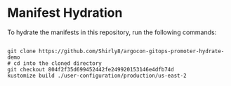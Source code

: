 
# Manifest Hydration

To hydrate the manifests in this repository, run the following commands:

```shell

git clone https://github.com/Shirly8/argocon-gitops-promoter-hydrate-demo
# cd into the cloned directory
git checkout 804f2f35d699452442fe249920153146e4dfb74d
kustomize build ./user-configuration/production/us-east-2
```